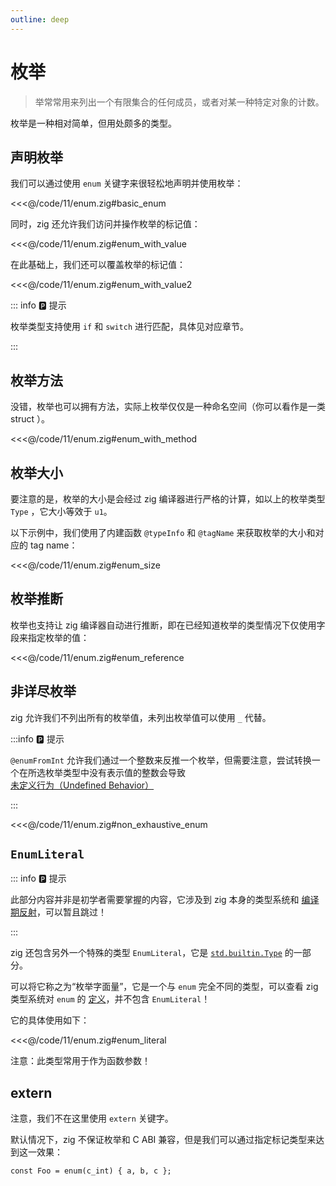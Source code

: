 ```yaml
---
outline: deep
---
```


# 枚举

> 举常常用来列出一个有限集合的任何成员，或者对某一种特定对象的计数。

枚举是一种相对简单，但用处颇多的类型。

## 声明枚举

我们可以通过使用 `enum` 关键字来很轻松地声明并使用枚举：

<<<@/code/11/enum.zig#basic_enum

同时，zig 还允许我们访问并操作枚举的标记值：

<<<@/code/11/enum.zig#enum_with_value

在此基础上，我们还可以覆盖枚举的标记值：

<<<@/code/11/enum.zig#enum_with_value2

::: info 🅿️ 提示

枚举类型支持使用 `if` 和 `switch` 进行匹配，具体见对应章节。

:::

## 枚举方法

没错，枚举也可以拥有方法，实际上枚举仅仅是一种命名空间（你可以看作是一类 struct ）。

<<<@/code/11/enum.zig#enum_with_method

## 枚举大小

要注意的是，枚举的大小是会经过 zig 编译器进行严格的计算，如以上的枚举类型 `Type` ，它大小等效于 `u1`。

以下示例中，我们使用了内建函数 `@typeInfo` 和 `@tagName` 来获取枚举的大小和对应的 tag name：

<<<@/code/11/enum.zig#enum_size

## 枚举推断

枚举也支持让 zig 编译器自动进行推断，即在已经知道枚举的类型情况下仅使用字段来指定枚举的值：

<<<@/code/11/enum.zig#enum_reference

## 非详尽枚举

zig 允许我们不列出所有的枚举值，未列出枚举值可以使用 `_` 代替。

:::info 🅿️ 提示

`@enumFromInt` 允许我们通过一个整数来反推一个枚举，但需要注意，尝试转换一个在所选枚举类型中没有表示值的整数会导致[未定义行为（Undefined Behavior）](https://ziglang.org/documentation/master/#Undefined-Behavior)

:::

<<<@/code/11/enum.zig#non_exhaustive_enum

## `EnumLiteral`

::: info 🅿️ 提示

此部分内容并非是初学者需要掌握的内容，它涉及到 zig 本身的类型系统和 [编译期反射](../../more/reflection#构建新的类型)，可以暂且跳过！

:::

zig 还包含另外一个特殊的类型 `EnumLiteral`，它是 [`std.builtin.Type`](https://ziglang.org/documentation/master/std/#A;std:builtin.Type) 的一部分。

可以将它称之为“枚举字面量”，它是一个与 `enum` 完全不同的类型，可以查看 zig 类型系统对 `enum` 的 [定义](https://ziglang.org/documentation/master/std/#A;std:builtin.Type.Enum)，并不包含 `EnumLiteral`！

它的具体使用如下：

<<<@/code/11/enum.zig#enum_literal

注意：此类型常用于作为函数参数！

## extern

注意，我们不在这里使用 `extern` 关键字。

默认情况下，zig 不保证枚举和 C ABI 兼容，但是我们可以通过指定标记类型来达到这一效果：

```zig
const Foo = enum(c_int) { a, b, c };
```
